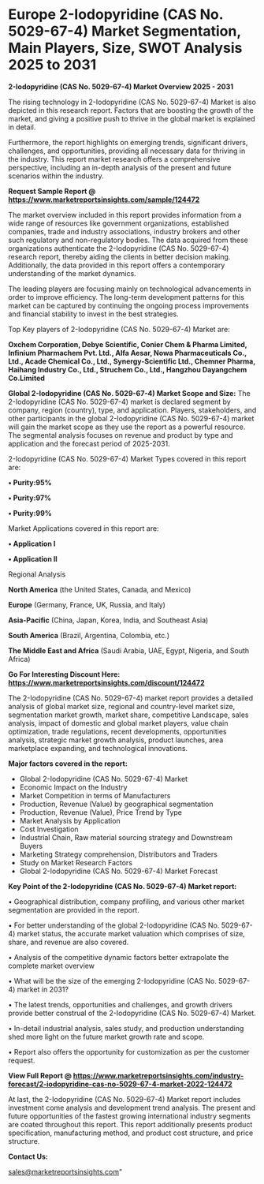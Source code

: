 # Europe 2-Iodopyridine (CAS No. 5029-67-4) Market Segmentation, Main Players, Size, SWOT Analysis 2025 to 2031

<Strong> 2-Iodopyridine (CAS No. 5029-67-4) Market Overview 2025 - 2031</strong>

The rising technology in 2-Iodopyridine (CAS No. 5029-67-4) Market is also depicted in this research report. Factors that are boosting the growth of the market, and giving a positive push to thrive in the global market is explained in detail.

Furthermore, the report highlights on emerging trends, significant drivers, challenges, and opportunities, providing all necessary data for thriving in the industry. This report market research offers a comprehensive perspective, including an in-depth analysis of the present and future scenarios within the industry.

<strong>Request Sample Report @ <a href=https://www.marketreportsinsights.com/sample/124472>https://www.marketreportsinsights.com/sample/124472</a></strong>

The market overview included in this report provides information from a wide range of resources like government organizations, established companies, trade and industry associations, industry brokers and other such regulatory and non-regulatory bodies. The data acquired from these organizations authenticate the 2-Iodopyridine (CAS No. 5029-67-4) research report, thereby aiding the clients in better decision making. Additionally, the data provided in this report offers a contemporary understanding of the market dynamics.

The leading players are focusing mainly on technological advancements in order to improve efficiency. The long-term development patterns for this market can be captured by continuing the ongoing process improvements and financial stability to invest in the best strategies.

Top Key players of 2-Iodopyridine (CAS No. 5029-67-4) Market are:

<strong>Oxchem Corporation, Debye Scientific, Conier Chem & Pharma Limited, Infinium Pharmachem Pvt. Ltd., Alfa Aesar, Nowa Pharmaceuticals Co., Ltd., Acade Chemical Co., Ltd., Synergy-Scientific Ltd., Chemner Pharma, Haihang Industry Co., Ltd., Struchem Co., Ltd., Hangzhou Dayangchem Co.Limited</strong>

<strong><b>Global 2-Iodopyridine (CAS No. 5029-67-4) Market Scope and Size:</b></strong>
The 2-Iodopyridine (CAS No. 5029-67-4) market is declared segment by company, region (country), type, and application. Players, stakeholders, and other participants in the global 2-Iodopyridine (CAS No. 5029-67-4) market will gain the market scope as they use the report as a powerful resource. The segmental analysis focuses on revenue and product by type and application and the forecast period of 2025-2031.

2-Iodopyridine (CAS No. 5029-67-4) Market Types covered in this report are:

<strong>• Purity:95%

• Purity:97%

• Purity:99%</strong>

Market Applications covered in this report are:

<strong>• Application I

• Application II</strong> 

Regional Analysis

<strong>North America</strong> (the United States, Canada, and Mexico)

<strong>Europe</strong> (Germany, France, UK, Russia, and Italy)

<strong>Asia-Pacific</strong> (China, Japan, Korea, India, and Southeast Asia)

<strong>South America</strong> (Brazil, Argentina, Colombia, etc.)

<strong>The Middle East and Africa</strong> (Saudi Arabia, UAE, Egypt, Nigeria, and South Africa)

<strong>Go For Interesting Discount Here: <a href=https://www.marketreportsinsights.com/discount/124472>https://www.marketreportsinsights.com/discount/124472</a></strong>

The 2-Iodopyridine (CAS No. 5029-67-4) market report provides a detailed analysis of global market size, regional and country-level market size, segmentation market growth, market share, competitive Landscape, sales analysis, impact of domestic and global market players, value chain optimization, trade regulations, recent developments, opportunities analysis, strategic market growth analysis, product launches, area marketplace expanding, and technological innovations.

<strong><b>Major factors covered in the report:</b></strong>
<ul>
  <li>Global 2-Iodopyridine (CAS No. 5029-67-4) Market </li>
  <li>Economic Impact on the Industry</li>
  <li>Market Competition in terms of Manufacturers</li>
  <li>Production, Revenue (Value) by geographical segmentation</li>
  <li>Production, Revenue (Value), Price Trend by Type</li>
  <li>Market Analysis by Application</li>
  <li>Cost Investigation</li>
  <li>Industrial Chain, Raw material sourcing strategy and Downstream Buyers</li>
  <li>Marketing Strategy comprehension, Distributors and Traders</li>
  <li>Study on Market Research Factors</li>
  <li>Global 2-Iodopyridine (CAS No. 5029-67-4) Market Forecast</li>
</ul>

<strong><b>Key Point of the 2-Iodopyridine (CAS No. 5029-67-4) Market report:</b></strong>

• Geographical distribution, company profiling, and various other market segmentation are provided in the report.

• For better understanding of the global 2-Iodopyridine (CAS No. 5029-67-4) market status, the accurate market valuation which comprises of size, share, and revenue are also covered.

• Analysis of the competitive dynamic factors better extrapolate the complete market overview

• What will be the size of the emerging 2-Iodopyridine (CAS No. 5029-67-4) market in 2031?

• The latest trends, opportunities and challenges, and growth drivers provide better construal of the 2-Iodopyridine (CAS No. 5029-67-4) Market.

• In-detail industrial analysis, sales study, and production understanding shed more light on the future market growth rate and scope.

• Report also offers the opportunity for customization as per the customer request.

<strong><b>View Full Report @ <a href=https://www.marketreportsinsights.com/industry-forecast/2-iodopyridine-cas-no-5029-67-4-market-2022-124472>https://www.marketreportsinsights.com/industry-forecast/2-iodopyridine-cas-no-5029-67-4-market-2022-124472</a></b></strong>


At last, the 2-Iodopyridine (CAS No. 5029-67-4) Market report includes investment come analysis and development trend analysis. The present and future opportunities of the fastest growing international industry segments are coated throughout this report. This report additionally presents product specification, manufacturing method, and product cost structure, and price structure.

<strong>Contact Us:</strong>

sales@marketreportsinsights.com"
